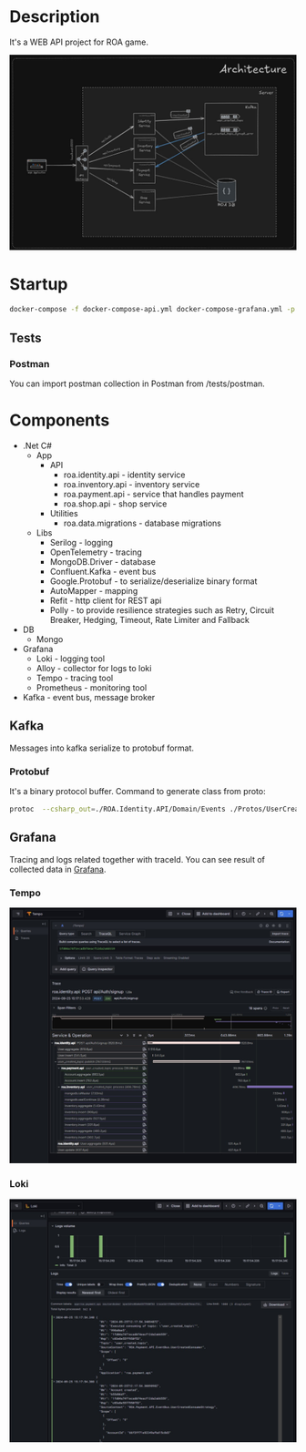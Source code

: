 # Description

It's a WEB API project for ROA game.

![[architecture]](./Attachments/architecture.jpg)


# Startup
```bash
docker-compose -f docker-compose-api.yml docker-compose-grafana.yml -p roa-api up -d
```
## Tests  
### Postman 
You can import postman collection in Postman from /tests/postman.

# Components
- .Net C#
  - App
    - API
      - roa.identity.api - identity service
      - roa.inventory.api - inventory service
      - roa.payment.api - service that handles payment
      - roa.shop.api - shop service
    - Utilities
      - roa.data.migrations - database migrations
  - Libs
    - Serilog - logging
    - OpenTelemetry - tracing
    - MongoDB.Driver - database
    - Confluent.Kafka - event bus
    - Google.Protobuf - to serialize/deserialize binary format
    - AutoMapper - mapping
    - Refit - http client for REST api
    - Polly - to provide resilience strategies such as Retry, Circuit Breaker, Hedging, Timeout, Rate Limiter and Fallback
- DB 
  - Mongo  
- Grafana
  - Loki - logging tool
  - Alloy - collector for logs to loki 
  - Tempo - tracing tool
  - Prometheus - monitoring tool
- Kafka - event bus, message broker 

## Kafka
Messages into kafka serialize to protobuf format.  
### Protobuf
It's a binary protocol buffer. 
Command to generate class from proto:
```bash
protoc  --csharp_out=./ROA.Identity.API/Domain/Events ./Protos/UserCreatedEvent.proto
```

## Grafana
Tracing and logs related together with traceId. You can see result of collected data in [Grafana](http://localhost:3000).

### Tempo
![[tracing]](./Attachments/tracing.jpg)

### Loki
![[logs]](./Attachments/logs.jpg)